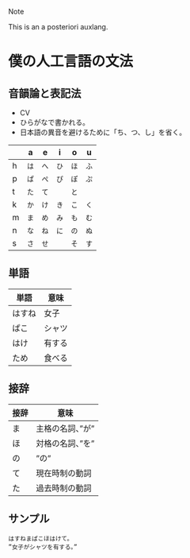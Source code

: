> [!NOTE]
> This is an a posteriori auxlang.

# 僕の人工言語の文法

## 音韻論と表記法

- CV
- ひらがなで書かれる。
- 日本語の異音を避けるために「ち、つ、し」を省く。

|       | a   | e   | i   | o   | u   |
|-------|-----|-----|-----|-----|-----|
| h     | `は` | `へ` | `ひ` | `ほ` | `ふ` |
| p     | `ぱ` | `ぺ` | `ぴ` | `ぽ` | `ぷ` |
| t     | `た` | `て` |      | `と` |     |
| k     | `か` | `け` | `き` | `こ` | `く` |
| m     | `ま` | `め` | `み` | `も` | `む` |
| n     | `な` | `ね` | `に` | `の` | `ぬ` |
| s     | `さ` | `せ` |      | `そ` | `す` |

## 単語

<!-- トキポナと同じように、単語は文脈によって名詞にも動詞にもできる。-->

| 単語         | 意味 |
|-------------|------|
| はすね       | 女子  |
| ぱこ         | シャツ |
| はけ         | 有する |
| ため         | 食べる |

## 接辞

| 接辞 | 意味         |
|-----|-------------|
| ま  | 主格の名詞、”が” |
| ほ  | 対格の名詞、”を” |
| の  | ”の”         |
| て  | 現在時制の動詞 |
| た  | 過去時制の動詞 |

## サンプル

```
はすねまぱこほはけて。
”女子がシャツを有する。”
```
